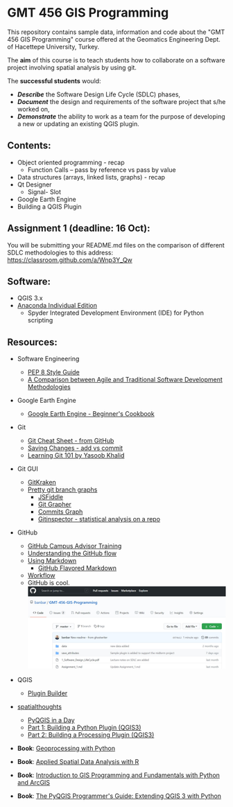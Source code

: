 # GMT 456 GIS Programming
This repository contains sample data, information and code about the "GMT 456 GIS Programming" course offered at the Geomatics Engineering Dept. of Hacettepe University, Turkey.

The **aim** of this course is to teach students how to collaborate on a software project involving spatial analysis by using git.   

The **successful students** would: 
* ***Describe*** the Software Design Life Cycle (SDLC) phases,
* ***Document*** the design and requirements of the software project that s/he worked on, 
* ***Demonstrate*** the ability to work as a team for the purpose of developing a new or updating an existing QGIS plugin.

## Contents:
* Object oriented programming - recap
   * Function Calls – pass by reference vs pass by value
* Data structures (arrays, linked lists, graphs) - recap 
* Qt Designer
   * Signal- Slot
* Google Earth Engine
* Building a QGIS Plugin

## Assignment 1 (deadline: 16 Oct):
You will be submitting your README.md files on the comparison of different SDLC methodologies to this address: 
https://classroom.github.com/a/Wnp3Y_Qw

## Software:
* QGIS 3.x 
* [Anaconda Individual Edition](https://www.anaconda.com/products/individual)
   * Spyder Integrated Development Environment (IDE) for Python scripting


## Resources:
* Software Engineering
   * [PEP 8 Style Guide](https://www.python.org/dev/peps/pep-0008/)
   * [A Comparison between Agile and Traditional Software Development Methodologies](https://www.unf.edu/~broggio/cen6940/ComparisonAgileTraditional.pdf)
* Google Earth Engine
   * [Google Earth Engine - Beginner's Cookbook](https://developers.google.com/earth-engine/tutorials/community/beginners-cookbook)
* Git
   * [Git Cheat Sheet - from GitHub](https://education.github.com/git-cheat-sheet-education.pdf)
   * [Saving Changes - add vs commit](https://www.atlassian.com/git/tutorials/saving-changes)
   * [Learning Git 101 by Yasoob Khalid](https://yasoob.github.io/learn-git/)
* Git GUI
   * [GitKraken](https://www.gitkraken.com/)
   * [Pretty git branch graphs](https://stackoverflow.com/questions/1057564/pretty-git-branch-graphs)
      * [JSFiddle](http://jsfiddle.net/fracz/q76vj8ow/)
      * [Git Grapher](http://bsara.github.io/git-grapher/)
      * [Commits Graph](https://github.com/tclh123/commits-graph)
      * [Gitinspector - statistical analysis on a repo](https://github.com/ejwa/gitinspector)
    

* GitHub
   * [GitHub Campus Advisor Training](https://www.youtube.com/playlist?list=PLIRjfNq867be7VngMuXsjTvzBM26nBINg)
   * [Understanding the GitHub flow](https://guides.github.com/introduction/flow/)
   * [Using Markdown](https://commonmark.org/help/)
      * [GitHub Flavored Markdown](https://enterprise.github.com/downloads/en/markdown-cheatsheet.pdf)
   * [Workflow](https://enterprise.github.com/downloads/en/github-flow-cheatsheet.pdf)
   * GitHub is cool. ![](img/welcome_screen.jpg)
* QGIS
   * [Plugin Builder](https://g-sherman.github.io/Qgis-Plugin-Builder/)
   
 
* [spatialthoughts](https://github.com/spatialthoughts/courses)
   * [PyQGIS in a Day](https://courses.spatialthoughts.com/pyqgis-in-a-day.html)
   * [Part 1: Building a Python Plugin (QGIS3)](https://www.qgistutorials.com/en/docs/3/building_a_python_plugin.html)
   * [Part 2: Building a Processing Plugin (QGIS3)](https://www.qgistutorials.com/en/docs/3/processing_python_plugin.html)
 
* **Book**: [Geoprocessing with Python](https://www.manning.com/books/geoprocessing-with-python)
* **Book**: [Applied Spatial Data Analysis with R](https://www.springer.com/gp/book/9781461476177)
* **Book**: [Introduction to GIS Programming and Fundamentals with Python and ArcGIS](https://www.routledge.com/Introduction-to-GIS-Programming-and-Fundamentals-with-Python-and-ArcGIS/Yang/p/book/9780367573775)
* **Book**: [The PyQGIS Programmer's Guide: Extending QGIS 3 with Python](https://locatepress.com/ppg3)

